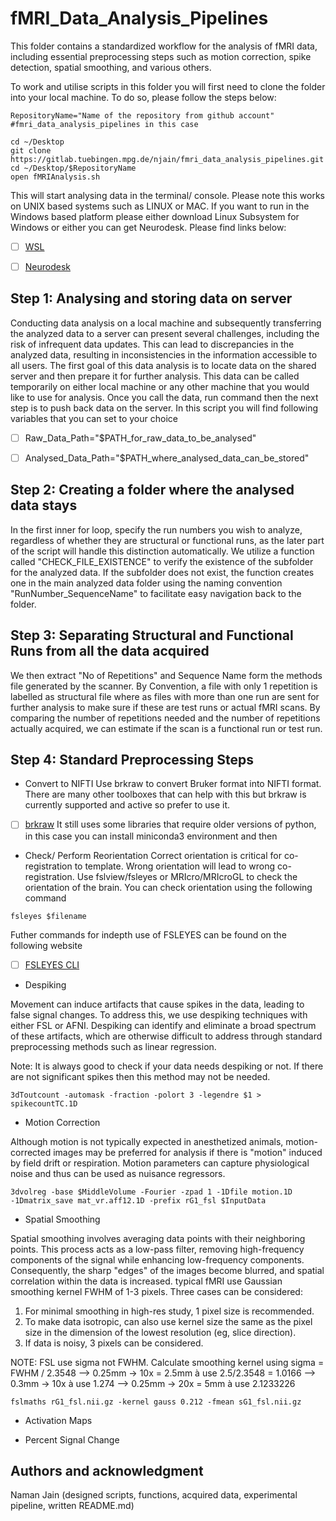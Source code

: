 # fMRI_Data_Analysis_Pipelines

This folder contains a standardized workflow for the analysis of fMRI data, including essential preprocessing steps such as motion correction, spike detection, spatial smoothing, and various others.

To work and utilise scripts in this folder you will first need to clone the folder into your local machine. To do so, please follow the steps below:
```
RepositoryName="Name of the repository from github account" 
#fmri_data_analysis_pipelines in this case

cd ~/Desktop 
git clone https://gitlab.tuebingen.mpg.de/njain/fmri_data_analysis_pipelines.git
cd ~/Desktop/$RepositoryName
open fMRIAnalysis.sh
```

This will start analysing data in the terminal/ console. Please note this works on UNIX based systems such as LINUX or MAC. If you want to run in the Windows based platform please either download Linux Subsystem for Windows or either you can get Neurodesk. Please find links below:

- [ ] [WSL](https://learn.microsoft.com/en-us/windows/wsl/install)
- [ ] [Neurodesk](https://github.com/NeuroDesk/neurodesktop)


## Step 1: Analysing and storing data on server

Conducting data analysis on a local machine and subsequently transferring the analyzed data to a server can present several challenges, including the risk of infrequent data updates. This can lead to discrepancies in the analyzed data, resulting in inconsistencies in the information accessible to all users.
The first goal of this data analysis is to locate data on the shared server and then prepare it for further analysis. This data can be called temporarily on either local machine or any other machine that you would like to use for analysis. Once you call the data, run command then the next step is to push back data on the server.
In this script you will find following variables that you can set to your choice

- [ ] Raw_Data_Path="$PATH_for_raw_data_to_be_analysed"

- [ ] Analysed_Data_Path="$PATH_where_analysed_data_can_be_stored"


## Step 2: Creating a folder where the analysed data stays


In the first inner for loop, specify the run numbers you wish to analyze, regardless of whether they are structural or functional runs, as the later part of the script will handle this distinction automatically. 
We utilize a function called "CHECK_FILE_EXISTENCE" to verify the existence of the subfolder for the analyzed data. If the subfolder does not exist, the function creates one in the main analyzed data folder using the naming convention "RunNumber_SequenceName" to facilitate easy navigation back to the folder.

## Step 3: Separating Structural and Functional Runs from all the data acquired
We then extract "No of Repetitions" and Sequence Name form the methods file generated by the scanner. By Convention, a file with only 1 repetition is labelled as structural file where as files with more than one run are sent for further analysis to make sure if these are test runs or actual fMRI scans.
By comparing the number of repetitions needed and the number of repetitions actually acquired, we can estimate if the scan is a functional run or test run.

## Step 4: Standard Preprocessing Steps

* Convert to NIFTI
Use brkraw to convert Bruker format into NIFTI format. There are many other toolboxes that can help with this but brkraw is currently supported and active so prefer to use it. 

- [ ] [brkraw](https://brkraw.github.io/docs/gs_nii.html)
It still uses some libraries that require older versions of python, in this case you can install miniconda3 environment and then 

* Check/ Perform Reorientation
Correct orientation is critical for co-registration to template. Wrong orientation will lead to wrong co-registration. Use fslview/fsleyes or MRIcro/MRIcroGL to check the orientation of the
brain. You can check orientation using the following command

```
fsleyes $filename
```

Futher commands for indepth use of FSLEYES can be found on the following website

- [ ] [FSLEYES CLI](https://open.win.ox.ac.uk/pages/fsl/fsleyes/fsleyes/userdoc/command_line.html)

* Despiking

Movement can induce artifacts that cause spikes in the data, leading to false signal changes. 
To address this, we use despiking techniques with either FSL or AFNI. Despiking can identify and eliminate a broad spectrum of these artifacts, which are otherwise difficult to address through standard preprocessing methods such as linear regression.

Note: It is always good to check if your data needs despiking or not. If there are not significant spikes then this method may not be needed.

```
3dToutcount -automask -fraction -polort 3 -legendre $1 > spikecountTC.1D
```

* Motion Correction

Although motion is not typically expected in anesthetized animals, motion-corrected images may be preferred for analysis if there is "motion" induced by field drift or respiration. Motion parameters can capture physiological noise and thus can be used as nuisance regressors.

```
3dvolreg -base $MiddleVolume -Fourier -zpad 1 -1Dfile motion.1D -1Dmatrix_save mat_vr.aff12.1D -prefix rG1_fsl $InputData
```

* Spatial Smoothing

Spatial smoothing involves averaging data points with their neighboring points. This process acts as a low-pass filter, removing high-frequency components of the signal while enhancing low-frequency components. Consequently, the sharp "edges" of the images become blurred, and spatial correlation within the data is increased.
typical fMRI use Gaussian smoothing kernel FWHM of 1-3 pixels. Three cases can be
considered:
1) For minimal smoothing in high-res study, 1 pixel size is recommended.
2) To make data isotropic, can also use kernel size the same as the pixel size in the dimension of
the lowest resolution (eg, slice direction).
3) If data is noisy, 3 pixels can be considered.

NOTE: FSL use sigma not FWHM. Calculate smoothing kernel using sigma = FWHM / 2.3548
--> 0.25mm → 10x = 2.5mm à use 2.5/2.3548 = 1.0166
--> 0.3mm → 10x à use 1.274
--> 0.25mm → 20x = 5mm à use 2.1233226

```
fslmaths rG1_fsl.nii.gz -kernel gauss 0.212 -fmean sG1_fsl.nii.gz
```

* Activation Maps

* Percent Signal Change



## Authors and acknowledgment

Naman Jain (designed scripts, functions, acquired data, experimental pipeline, written README.md)
